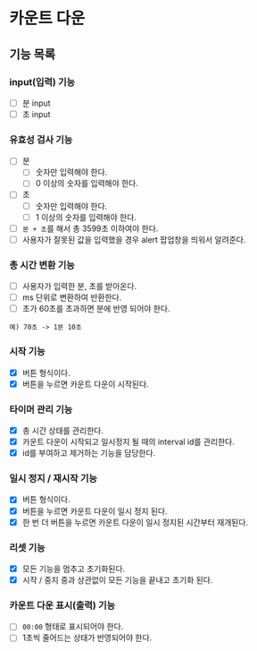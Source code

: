 # 카운트 다운

## 기능 목록

### input(입력) 기능

- [ ] 분 input
- [ ] 초 input

### 유효성 검사 기능

- [ ] 분
  - [ ] 숫자만 입력해야 한다.
  - [ ] 0 이상의 숫자를 입력해야 한다.
- [ ] 초
  - [ ] 숫자만 입력해야 한다.
  - [ ] 1 이상의 숫자를 입력해야 한다.
- [ ] `분 + 초`를 해서 총 3599초 이하여야 한다.
- [ ] 사용자가 잘못된 값을 입력했을 경우 alert 팝업창을 띄워서 알려준다.

### 총 시간 변환 기능

- [ ] 사용자가 입력한 분, 초를 받아온다.
- [ ] ms 단위로 변환하여 반환한다.
- [ ] 초가 60초를 초과하면 분에 반영 되어야 한다.

```
예) 70초 -> 1분 10초
```

### 시작 기능

- [x] 버튼 형식이다.
- [x] 버튼을 누르면 카운트 다운이 시작된다.

### 타이머 관리 기능

- [x] 총 시간 상태를 관리한다.
- [x] 카운트 다운이 시작되고 일시정지 될 때의 interval id를 관리한다.
- [x] id를 부여하고 제거하는 기능을 담당한다.

### 일시 정지 / 재시작 기능

- [x] 버튼 형식이다.
- [x] 버튼을 누르면 카운트 다운이 일시 정지 된다.
- [x] 한 번 더 버튼을 누르면 카운트 다운이 일시 정지된 시간부터 재개된다.

### 리셋 기능

- [x] 모든 기능을 멈추고 초기화된다.
- [x] 시작 / 중지 중과 상관없이 모든 기능을 끝내고 초기화 된다.

### 카운트 다운 표시(출력) 기능

- [ ] `00:00` 형태로 표시되어야 한다.
- [ ] 1초씩 줄어드는 상태가 반영되어야 한다.
